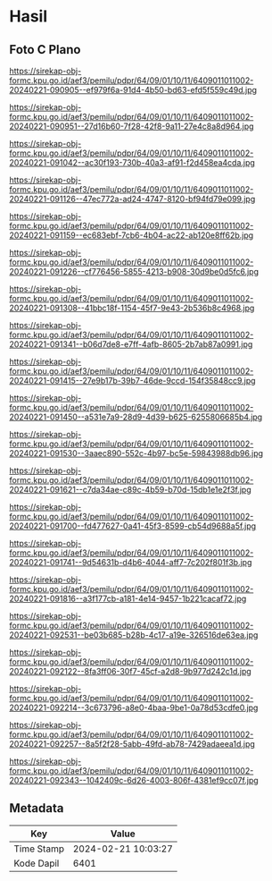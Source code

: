 # Hasil

## Foto C Plano

https://sirekap-obj-formc.kpu.go.id/aef3/pemilu/pdpr/64/09/01/10/11/6409011011002-20240221-090905--ef979f6a-91d4-4b50-bd63-efd5f559c49d.jpg

https://sirekap-obj-formc.kpu.go.id/aef3/pemilu/pdpr/64/09/01/10/11/6409011011002-20240221-090951--27d16b60-7f28-42f8-9a11-27e4c8a8d964.jpg

https://sirekap-obj-formc.kpu.go.id/aef3/pemilu/pdpr/64/09/01/10/11/6409011011002-20240221-091042--ac30f193-730b-40a3-af91-f2d458ea4cda.jpg

https://sirekap-obj-formc.kpu.go.id/aef3/pemilu/pdpr/64/09/01/10/11/6409011011002-20240221-091126--47ec772a-ad24-4747-8120-bf94fd79e099.jpg

https://sirekap-obj-formc.kpu.go.id/aef3/pemilu/pdpr/64/09/01/10/11/6409011011002-20240221-091159--ec683ebf-7cb6-4b04-ac22-ab120e8ff62b.jpg

https://sirekap-obj-formc.kpu.go.id/aef3/pemilu/pdpr/64/09/01/10/11/6409011011002-20240221-091226--cf776456-5855-4213-b908-30d9be0d5fc6.jpg

https://sirekap-obj-formc.kpu.go.id/aef3/pemilu/pdpr/64/09/01/10/11/6409011011002-20240221-091308--41bbc18f-1154-45f7-9e43-2b536b8c4968.jpg

https://sirekap-obj-formc.kpu.go.id/aef3/pemilu/pdpr/64/09/01/10/11/6409011011002-20240221-091341--b06d7de8-e7ff-4afb-8605-2b7ab87a0991.jpg

https://sirekap-obj-formc.kpu.go.id/aef3/pemilu/pdpr/64/09/01/10/11/6409011011002-20240221-091415--27e9b17b-39b7-46de-9ccd-154f35848cc9.jpg

https://sirekap-obj-formc.kpu.go.id/aef3/pemilu/pdpr/64/09/01/10/11/6409011011002-20240221-091450--a531e7a9-28d9-4d39-b625-6255806685b4.jpg

https://sirekap-obj-formc.kpu.go.id/aef3/pemilu/pdpr/64/09/01/10/11/6409011011002-20240221-091530--3aaec890-552c-4b97-bc5e-59843988db96.jpg

https://sirekap-obj-formc.kpu.go.id/aef3/pemilu/pdpr/64/09/01/10/11/6409011011002-20240221-091621--c7da34ae-c89c-4b59-b70d-15db1e1e2f3f.jpg

https://sirekap-obj-formc.kpu.go.id/aef3/pemilu/pdpr/64/09/01/10/11/6409011011002-20240221-091700--fd477627-0a41-45f3-8599-cb54d9688a5f.jpg

https://sirekap-obj-formc.kpu.go.id/aef3/pemilu/pdpr/64/09/01/10/11/6409011011002-20240221-091741--9d54631b-d4b6-4044-aff7-7c202f801f3b.jpg

https://sirekap-obj-formc.kpu.go.id/aef3/pemilu/pdpr/64/09/01/10/11/6409011011002-20240221-091816--a3f177cb-a181-4e14-9457-1b221cacaf72.jpg

https://sirekap-obj-formc.kpu.go.id/aef3/pemilu/pdpr/64/09/01/10/11/6409011011002-20240221-092531--be03b685-b28b-4c17-a19e-326516de63ea.jpg

https://sirekap-obj-formc.kpu.go.id/aef3/pemilu/pdpr/64/09/01/10/11/6409011011002-20240221-092122--8fa3ff06-30f7-45cf-a2d8-9b977d242c1d.jpg

https://sirekap-obj-formc.kpu.go.id/aef3/pemilu/pdpr/64/09/01/10/11/6409011011002-20240221-092214--3c673796-a8e0-4baa-9be1-0a78d53cdfe0.jpg

https://sirekap-obj-formc.kpu.go.id/aef3/pemilu/pdpr/64/09/01/10/11/6409011011002-20240221-092257--8a5f2f28-5abb-49fd-ab78-7429adaeea1d.jpg

https://sirekap-obj-formc.kpu.go.id/aef3/pemilu/pdpr/64/09/01/10/11/6409011011002-20240221-092343--1042409c-6d26-4003-806f-4381ef9cc07f.jpg


## Metadata

| Key        | Value               |
| ---------- | ------------------- |
| Time Stamp | 2024-02-21 10:03:27 |
| Kode Dapil | 6401                |



